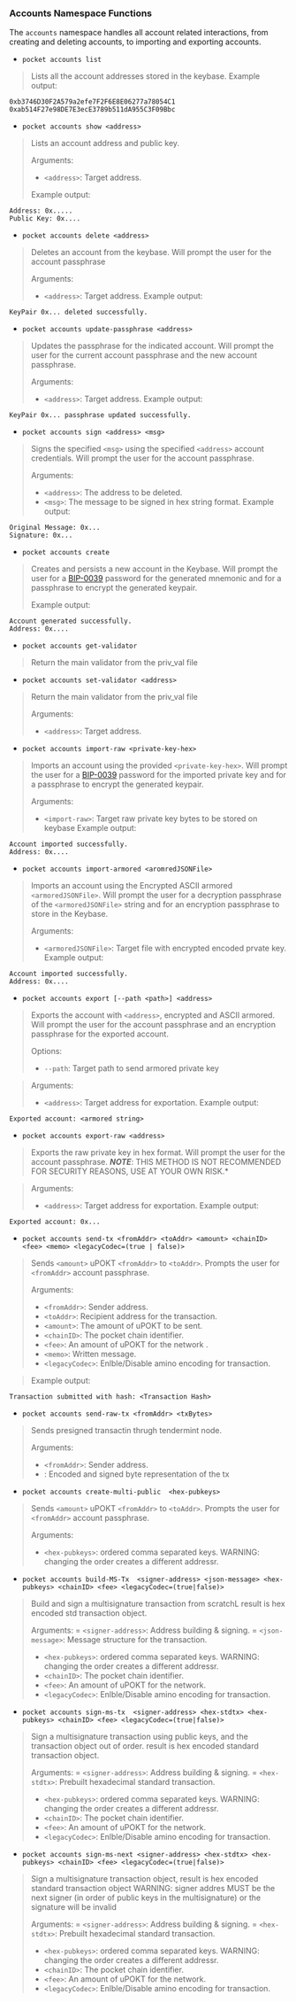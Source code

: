 ### Accounts Namespace Functions
The `accounts` namespace handles all account related interactions, from creating and deleting accounts, to importing and exporting accounts.

- `pocket accounts list`
> Lists all the account addresses stored in the keybase.
> Example output:
```
0xb3746D30F2A579a2efe7F2F6E8E06277a78054C1
0xab514F27e98DE7E3ecE3789b511dA955C3F09Bbc
```

- `pocket accounts show <address>`
> Lists an account address and public key.
>
> Arguments:
> - `<address>`: Target address.
>
> Example output:
```
Address: 0x.....
Public Key: 0x....
```

- `pocket accounts delete <address>`
> Deletes an account from the keybase. Will prompt the user for the account passphrase
>
> Arguments:
> - `<address>`: Target address.
> Example output:
```
KeyPair 0x... deleted successfully.
```

- `pocket accounts update-passphrase <address>`
> Updates the passphrase for the indicated account. Will prompt the user for the current account passphrase and the new account passphrase.
>
> Arguments:
> - `<address>`: Target address.
> Example output:
```
KeyPair 0x... passphrase updated successfully.
```

- `pocket accounts sign <address> <msg>`
> Signs the specified `<msg>` using the specified `<address>` account credentials. Will prompt the user for the account passphrase.
>
> Arguments:
> - `<address>`: The address to be deleted.
> - `<msg>`: The message to be signed in hex string format.
> Example output:
```
Original Message: 0x...
Signature: 0x...
```

- `pocket accounts create`
> Creates and persists a new account in the Keybase. Will prompt the user for a [BIP-0039](https://github.com/bitcoin/bips/blob/master/bip-0039.mediawiki) password for the generated mnemonic and for a passphrase to encrypt the generated keypair.
>
> Example output:
```
Account generated successfully.
Address: 0x....
```

- `pocket accounts get-validator`
> Return the main validator from the priv_val file

- `pocket accounts set-validator <address>`
> Return the main validator from the priv_val file
>
> Arguments:
> - `<address>`: Target address.

- `pocket accounts import-raw <private-key-hex>`
> Imports an account using the provided `<private-key-hex>`. Will prompt the user for a [BIP-0039](https://github.com/bitcoin/bips/blob/master/bip-0039.mediawiki) password for the imported private key and for a passphrase to encrypt the generated keypair.
>
> Arguments:
> - `<import-raw>`: Target raw private key bytes to be stored on keybase
> Example output:
```
Account imported successfully.
Address: 0x....
```

- `pocket accounts import-armored <aromredJSONFile>`
> Imports an account using the Encrypted ASCII armored `<armoredJSONFile>`. Will prompt the user for a decryption passphrase of the `<armoredJSONFile>` string and for an encryption passphrase to store in the Keybase.
>
> Arguments:
> - `<armoredJSONFile>`: Target file with encrypted encoded prvate key.
> Example output:
```
Account imported successfully.
Address: 0x....
```

- `pocket accounts export [--path <path>] <address>`
> Exports the account with `<address>`, encrypted and ASCII armored. Will prompt the user for the account passphrase and an encryption passphrase for the exported account.
>
> Options:
> - `--path`: Target path to send armored private key 

> Arguments:
> - `<address>`: Target address for  exportation.
> Example output:
```
Exported account: <armored string>
```

- `pocket accounts export-raw <address>`
> Exports the raw private key in hex format. Will prompt the user for the account passphrase. ***NOTE***: THIS METHOD IS NOT RECOMMENDED FOR SECURITY REASONS, USE AT YOUR OWN RISK.*

> Arguments:
> - `<address>`: Target address for exportation.
> Example output:
```
Exported account: 0x...
```

- `pocket accounts send-tx <fromAddr> <toAddr> <amount> <chainID> <fee> <memo> <legacyCodec=(true | false)>`
> Sends `<amount>` uPOKT `<fromAddr>` to `<toAddr>`. Prompts the user for `<fromAddr>` account passphrase.
>
> Arguments:
> - `<fromAddr>`: Sender address.
> - `<toAddr>`: Recipient address for the transaction.
> - `<amount>`: The amount of uPOKT to be sent.
> - `<chainID>`: The pocket chain identifier.
> - `<fee>`:  An amount of uPOKT for the network .
> - `<memo>`: Written message.
> - `<legacyCodec>`: Enlble/Disable amino encoding for transaction.

> Example output:
```
Transaction submitted with hash: <Transaction Hash>
```

- `pocket accounts send-raw-tx <fromAddr> <txBytes>`
> Sends presigned transactin thrugh tendermint node. 
>
> Arguments:
> - `<fromAddr>`: Sender address.
> - <txBytes>: Encoded and signed byte representation of the tx

- `pocket accounts create-multi-public  <hex-pubkeys>`
> Sends `<amount>` uPOKT `<fromAddr>` to `<toAddr>`. Prompts the user for `<fromAddr>` account passphrase.
>
> Arguments:
> - `<hex-pubkeys>`: ordered comma separated keys. WARNING: changing the order creates a different addressr.

- `pocket accounts build-MS-Tx  <signer-address> <json-message> <hex-pubkeys> <chainID> <fee> <legacyCodec=(true|false)>`
>  Build and sign a multisignature transaction from scratchL result is hex encoded std transaction object.
>
> Arguments:
> = `<signer-address>`: Address  building & signing.
> = `<json-message>`: Message structure for the transaction.
> - `<hex-pubkeys>`: ordered comma separated keys. WARNING: changing the order creates a different addressr.
> - `<chainID>`: The pocket chain identifier.
> - `<fee>`:  An amount of uPOKT for the network.
> - `<legacyCodec>`: Enlble/Disable amino encoding for transaction.

- `pocket accounts sign-ms-tx  <signer-address> <hex-stdtx> <hex-pubkeys> <chainID> <fee> <legacyCodec=(true|false)>`
>  Sign a multisignature transaction using public keys, and the transaction object out of order. result is hex encoded standard transaction object.
>
> Arguments:
> = `<signer-address>`: Address  building & signing.
> = `<hex-stdtx>`: Prebuilt hexadecimal standard transaction.
> - `<hex-pubkeys>`: ordered comma separated keys. WARNING: changing the order creates a different addressr.
> - `<chainID>`: The pocket chain identifier.
> - `<fee>`:  An amount of uPOKT for the network.
> - `<legacyCodec>`: Enlble/Disable amino encoding for transaction.

- `pocket accounts sign-ms-next <signer-address> <hex-stdtx> <hex-pubkeys> <chainID> <fee> <legacyCodec=(true|false)>`
>  Sign a multisignature transaction object, result is hex encoded standard transaction object
>  WARNING: signer addres MUST be the next signer (in order of public keys in the multisignature) or the signature will be invalid
>
> Arguments:
> = `<signer-address>`: Address  building & signing.
> = `<hex-stdtx>`: Prebuilt hexadecimal standard transaction.
> - `<hex-pubkeys>`: ordered comma separated keys. WARNING: changing the order creates a different addressr.
> - `<chainID>`: The pocket chain identifier.
> - `<fee>`:  An amount of uPOKT for the network.
> - `<legacyCodec>`: Enlble/Disable amino encoding for transaction.
